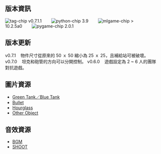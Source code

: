 ## 版本資訊

![tag-chip](https://hackmd.io/_uploads/Sy8dnMgJC.png) v0.7.1.1&nbsp;&nbsp;&nbsp;&nbsp;&nbsp;&nbsp;&nbsp;&nbsp;![python-chip](https://hackmd.io/_uploads/Bydc2GxkR.png) 3.9&nbsp;&nbsp;&nbsp;&nbsp;&nbsp;&nbsp;&nbsp;&nbsp;![mlgame-chip](https://hackmd.io/_uploads/r1-onfgy0.png) > 10.2.5a0&nbsp;&nbsp;&nbsp;&nbsp;&nbsp;&nbsp;&nbsp;&nbsp;![pygame-chip](https://hackmd.io/_uploads/rymThMx1R.png) 2.0.1

## 版本更新

v0.7.1&nbsp;&nbsp;&nbsp;&nbsp;物件尺寸從原來的 50 ｘ 50 縮小為 25 ｘ 25，且補給站可被破壞。
v0.7.0&nbsp;&nbsp;&nbsp;&nbsp;坦克和砲管的方向可以分開控制。
v0.6.0&nbsp;&nbsp;&nbsp;&nbsp;遊戲設定為 2 ~ 6 人的團隊對抗遊戲。

## 圖片資源

- [Green Tank／Blue Tank](https://linevoom.line.me/user/_dV001P0rSN_bh8zGE0q4jmdr4Fn5d-j73cLrjTc?utm_medium=windows&utm_source=desktop&utm_campaign=Profile)
- [Bullet](https://linevoom.line.me/user/_dV001P0rSN_bh8zGE0q4jmdr4Fn5d-j73cLrjTc?utm_medium=windows&utm_source=desktop&utm_campaign=Profile)
- [Hourglass](https://opengameart.org/content/animated-hourglass)
- [Other Object](https://opengameart.org/content/simple-shooter-icons)

## 音效資源

- [BGM](https://opengameart.org/content/commando-team-action-loop-cut)
- [SHOOT](https://opengameart.org/content/random-low-quality-sfx)
